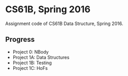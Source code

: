 # CS61B, Spring 2016

Assignment code of CS61B Data Structure, Spring 2016.



## Progress

* Project 0: NBody
* Project 1A: Data Structures
* Project 1B: Testing
* Project 1C: HoFs

